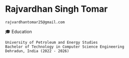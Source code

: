 # Rajvardhan Singh Tomar
```
rajvardhantomar25@gmail.com
```
🎓 Education
```
University of Petroleum and Energy Studies
Bachelor of Technology in Computer Science Engineering
Dehradun, India (2022 - 2026)
```

